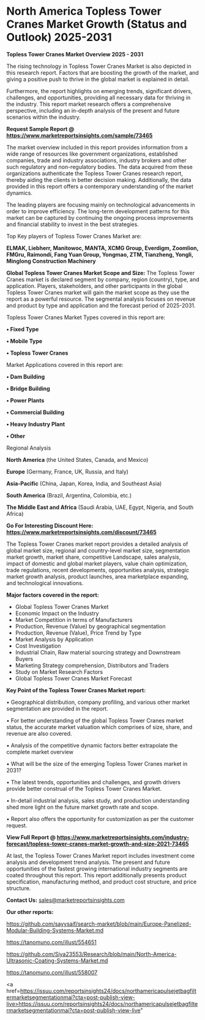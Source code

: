 # North America Topless Tower Cranes Market Growth (Status and Outlook) 2025-2031

<Strong> Topless Tower Cranes Market Overview 2025 - 2031</strong>

The rising technology in Topless Tower Cranes Market is also depicted in this research report. Factors that are boosting the growth of the market, and giving a positive push to thrive in the global market is explained in detail.

Furthermore, the report highlights on emerging trends, significant drivers, challenges, and opportunities, providing all necessary data for thriving in the industry. This report market research offers a comprehensive perspective, including an in-depth analysis of the present and future scenarios within the industry.

<strong>Request Sample Report @ <a href=https://www.marketreportsinsights.com/sample/73465>https://www.marketreportsinsights.com/sample/73465</a></strong>

The market overview included in this report provides information from a wide range of resources like government organizations, established companies, trade and industry associations, industry brokers and other such regulatory and non-regulatory bodies. The data acquired from these organizations authenticate the Topless Tower Cranes research report, thereby aiding the clients in better decision making. Additionally, the data provided in this report offers a contemporary understanding of the market dynamics.

The leading players are focusing mainly on technological advancements in order to improve efficiency. The long-term development patterns for this market can be captured by continuing the ongoing process improvements and financial stability to invest in the best strategies.

Top Key players of Topless Tower Cranes Market are:

<strong>ELMAK, Liebherr, Manitowoc, MANTA, XCMG Group, Everdigm, Zoomlion, FMGru, Raimondi, Fang Yuan Group, Yongmao, ZTM, Tianzheng, Yongli, Minglong Construction Machinery</strong>

<strong><b>Global Topless Tower Cranes Market Scope and Size:</b></strong>
The Topless Tower Cranes market is declared segment by company, region (country), type, and application. Players, stakeholders, and other participants in the global Topless Tower Cranes market will gain the market scope as they use the report as a powerful resource. The segmental analysis focuses on revenue and product by type and application and the forecast period of 2025-2031.

Topless Tower Cranes Market Types covered in this report are:

<strong>• Fixed Type

• Mobile Type

• Topless Tower Cranes</strong>

Market Applications covered in this report are:

<strong>• Dam Building

• Bridge Building

• Power Plants

• Commercial Building

• Heavy Industry Plant

• Other</strong> 

Regional Analysis

<strong>North America</strong> (the United States, Canada, and Mexico)

<strong>Europe</strong> (Germany, France, UK, Russia, and Italy)

<strong>Asia-Pacific</strong> (China, Japan, Korea, India, and Southeast Asia)

<strong>South America</strong> (Brazil, Argentina, Colombia, etc.)

<strong>The Middle East and Africa</strong> (Saudi Arabia, UAE, Egypt, Nigeria, and South Africa)

<strong>Go For Interesting Discount Here: <a href=https://www.marketreportsinsights.com/discount/73465>https://www.marketreportsinsights.com/discount/73465</a></strong>

The Topless Tower Cranes market report provides a detailed analysis of global market size, regional and country-level market size, segmentation market growth, market share, competitive Landscape, sales analysis, impact of domestic and global market players, value chain optimization, trade regulations, recent developments, opportunities analysis, strategic market growth analysis, product launches, area marketplace expanding, and technological innovations.

<strong><b>Major factors covered in the report:</b></strong>
<ul>
  <li>Global Topless Tower Cranes Market </li>
  <li>Economic Impact on the Industry</li>
  <li>Market Competition in terms of Manufacturers</li>
  <li>Production, Revenue (Value) by geographical segmentation</li>
  <li>Production, Revenue (Value), Price Trend by Type</li>
  <li>Market Analysis by Application</li>
  <li>Cost Investigation</li>
  <li>Industrial Chain, Raw material sourcing strategy and Downstream Buyers</li>
  <li>Marketing Strategy comprehension, Distributors and Traders</li>
  <li>Study on Market Research Factors</li>
  <li>Global Topless Tower Cranes Market Forecast</li>
</ul>

<strong><b>Key Point of the Topless Tower Cranes Market report:</b></strong>

• Geographical distribution, company profiling, and various other market segmentation are provided in the report.

• For better understanding of the global Topless Tower Cranes market status, the accurate market valuation which comprises of size, share, and revenue are also covered.

• Analysis of the competitive dynamic factors better extrapolate the complete market overview

• What will be the size of the emerging Topless Tower Cranes market in 2031?

• The latest trends, opportunities and challenges, and growth drivers provide better construal of the Topless Tower Cranes Market.

• In-detail industrial analysis, sales study, and production understanding shed more light on the future market growth rate and scope.

• Report also offers the opportunity for customization as per the customer request.

<strong><b>View Full Report @ <a href=https://www.marketreportsinsights.com/industry-forecast/topless-tower-cranes-market-growth-and-size-2021-73465>https://www.marketreportsinsights.com/industry-forecast/topless-tower-cranes-market-growth-and-size-2021-73465</a></b></strong>


At last, the Topless Tower Cranes Market report includes investment come analysis and development trend analysis. The present and future opportunities of the fastest growing international industry segments are coated throughout this report. This report additionally presents product specification, manufacturing method, and product cost structure, and price structure.

<strong>Contact Us:</strong>
sales@marketreportsinsights.com

<strong>Our other reports:</strong>

<a href=https://github.com/sayysaif/search-market/blob/main/Europe-Panelized-Modular-Building-Systems-Market.md>https://github.com/sayysaif/search-market/blob/main/Europe-Panelized-Modular-Building-Systems-Market.md</a>

<a href=https://tanomuno.com/illust/554651>https://tanomuno.com/illust/554651</a>

<a href=https://github.com/Siya23553/Research/blob/main/North-America-Ultrasonic-Coating-Systems-Market.md>https://github.com/Siya23553/Research/blob/main/North-America-Ultrasonic-Coating-Systems-Market.md</a>

<a href=https://tanomuno.com/illust/558007>https://tanomuno.com/illust/558007</a>

<a href=https://issuu.com/reportsinsights24/docs/northamericapulsejetbagfiltermarketsegmentationmai?cta=post-publish-view-live>https://issuu.com/reportsinsights24/docs/northamericapulsejetbagfiltermarketsegmentationmai?cta=post-publish-view-live</a>"

